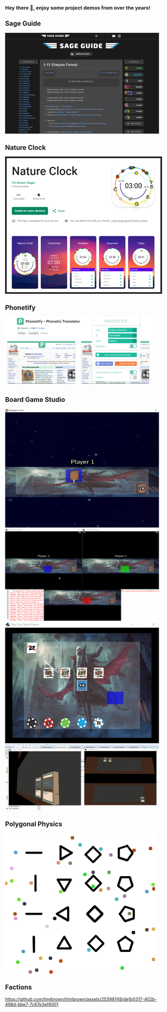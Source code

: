 ### Hey there 👋, enjoy some project demos from over the years!

## Sage Guide
<img src="p1-sageguide.png" width="800">

## Nature Clock
<img src="p2-natureclock.png" width="800" border="5">

## Phonetify
<img src="p3-phonetify.png" width="800">

## Board Game Studio
<img src="CardGame11-2.gif">

<img src="CardGame9.gif">

<img src="CardGame7.gif">

<img src="CardGame6.gif">

## Polygonal Physics
<img src="physics.gif">

## Factions
https://github.com/timjbrown/timjbrown/assets/25399749/de1b0317-402b-498d-bbe7-7c67e3ef6001
